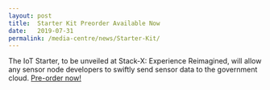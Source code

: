 ```yaml
---
layout: post
title:  Starter Kit Preorder Available Now
date:   2019-07-31
permalink: /media-centre/news/Starter-Kit/
---
```


The IoT Starter, to be unveiled at Stack-X: Experience Reimagined, will allow any sensor node developers to swiftly send sensor data to the government cloud.
[Pre-order now!](https://go.gov.sg/iotkit-preorder)
